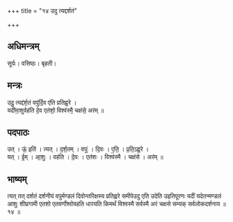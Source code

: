 +++
title = "१४ उदु त्यद्दर्शतं"

+++
## अधिमन्त्रम्
सूर्यः। वसिष्ठः। बृहती।

## मन्त्रः
उदु॒ त्यद्द॑र्श॒तं वपु॑र्दि॒व ए॑ति प्रतिह्व॒रे ।  
यदी॑मा॒शुर्वह॑ति दे॒व एत॑शो॒ विश्व॑स्मै॒ चक्ष॑से॒ अर॑म् ॥

## पदपाठः
उत् । ऊं॒ इति॑ । त्यत् । द॒र्श॒तम् । वपुः॑ । दि॒वः । ए॒ति॒ । प्र॒ति॒ऽह्व॒रे ।  
यत् । ई॒म् । आ॒शुः । वह॑ति । दे॒वः । एत॑शः । विश्व॑स्मै । चक्ष॑से । अर॑म् ॥

## भाष्यम्
त्यत् तत् दर्शतं दर्शनीयं वपुर्मण्डलं दिवोन्तरिक्षस्य प्रतिह्वरे समीपेउदु एति उदेति उइतिपूरणः यदीं यदेतन्मण्डलं आशुः शीघ्रगामी एतशो एतवर्णोश्वोवहति धारयति किमर्थं विश्वस्मै सर्वस्मै अरं चक्षसे सम्यक् सर्वलोकदर्शनाय ॥ १४ ॥